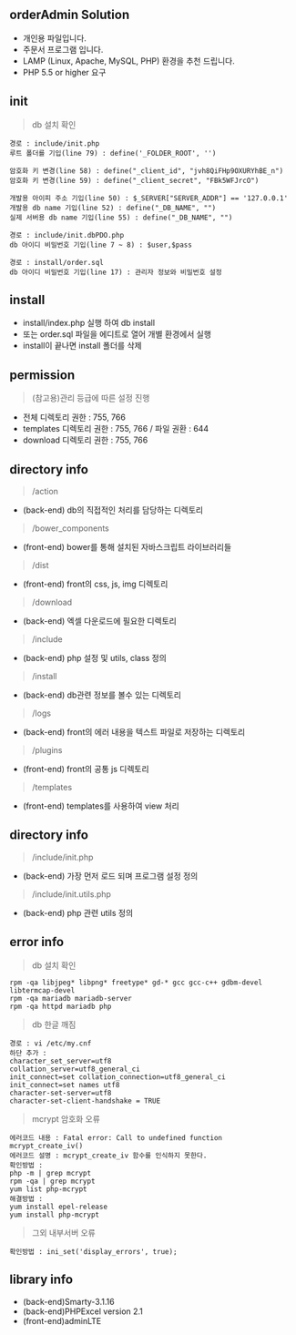 orderAdmin Solution
-------------
* 개인용 파일입니다.
* 주문서 프로그램 입니다.
* LAMP (Linux, Apache, MySQL, PHP) 환경을 추천 드립니다.
* PHP 5.5 or higher 요구

init
-------------
> db 설치 확인
```
경로 : include/init.php
루트 폴더를 기입(line 79) : define('_FOLDER_ROOT', '')

암호화 키 변경(line 58) : define("_client_id", "jvh8QiFHp9OXURYhBE_n")
암호화 키 변경(line 59) : define("_client_secret", "FBk5WFJrcO")

개발용 아이피 주소 기입(line 50) : $_SERVER["SERVER_ADDR"] == '127.0.0.1'
개발용 db name 기입(line 52) : define("_DB_NAME", "")
실제 서버용 db name 기입(line 55) : define("_DB_NAME", "")

경로 : include/init.dbPDO.php
db 아이디 비밀번호 기입(line 7 ~ 8) : $user,$pass

경로 : install/order.sql
db 아이디 비밀번호 기입(line 17) : 관리자 정보와 비밀번호 설정
```

install
-------------
* install/index.php 실행 하여 db install
* 또는 order.sql 파일을 에디트로 열어 개별 환경에서 실행
* install이 끝나면 install 폴더를 삭제

permission
-------------
> (참고용)관리 등급에 따른 설정 진행
* 전체 디렉토리 권한 : 755, 766
* templates 디렉토리 권한 : 755, 766 / 파일 권환 : 644
* download 디렉토리 권한 : 755, 766

directory info
-------------
> /action
* (back-end) db의 직접적인 처리를 담당하는 디렉토리
> /bower_components
* (front-end) bower를 통해 설치된 자바스크립트 라이브러리들
> /dist
* (front-end) front의 css, js, img 디렉토리
> /download
* (back-end) 엑셀 다운로드에 필요한 디렉토리
> /include
* (back-end) php 설정 및 utils, class 정의
> /install
* (back-end) db관련 정보를 볼수 있는 디렉토리
> /logs
* (back-end) front의 에러 내용을 텍스트 파일로 저장하는 디렉토리
> /plugins
* (front-end) front의 공통 js 디렉토리
> /templates
* (front-end) templates를 사용하여 view 처리

directory info
-------------
> /include/init.php
* (back-end) 가장 먼저 로드 되며 프로그램 설정 정의
> /include/init.utils.php
* (back-end) php 관련 utils 정의

error info
-------------
> db 설치 확인
```
rpm -qa libjpeg* libpng* freetype* gd-* gcc gcc-c++ gdbm-devel libtermcap-devel
rpm -qa mariadb mariadb-server
rpm -qa httpd mariadb php
```
> db 한글 깨짐
```
경로 : vi /etc/my.cnf
하단 추가 :
character_set_server=utf8
collation_server=utf8_general_ci
init_connect=set collation_connection=utf8_general_ci
init_connect=set names utf8
character-set-server=utf8
character-set-client-handshake = TRUE
```
> mcrypt 암호화 오류
```
에러코드 내용 : Fatal error: Call to undefined function mcrypt_create_iv()
에러코드 설명 : mcrypt_create_iv 함수를 인식하지 못한다.
확인방법 :
php -m | grep mcrypt
rpm -qa | grep mcrypt
yum list php-mcrypt
해결방법 :
yum install epel-release
yum install php-mcrypt
```
> 그외 내부서버 오류
```
확인방법 : ini_set('display_errors', true);
```

library info
-------------
* (back-end)Smarty-3.1.16
* (back-end)PHPExcel version 2.1
* (front-end)adminLTE